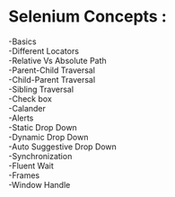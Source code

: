 # Selenium Concepts :
-Basics<br/>
-Different Locators<br/>
-Relative Vs Absolute Path<br/>
-Parent-Child Traversal<br/>
-Child-Parent Traversal<br/>
-Sibling Traversal<br/>
-Check box<br/>
-Calander<br/>
-Alerts<br/>
-Static Drop Down<br/>
-Dynamic Drop Down<br/>
-Auto Suggestive Drop Down<br/>
-Synchronization<br/>
-Fluent Wait<br/>
-Frames<br/>
-Window Handle<br/>
